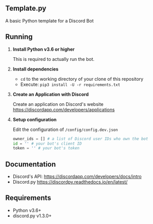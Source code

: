 ## Template.py
A basic Python template for a Discord Bot

## Running

1. **Install Python v3.6 or higher**

    This is required to actually run the bot.

2. **Install dependencies**

    - `cd` to the working directory of your clone of this repository
    - Execute: `pip3 install -U -r requirements.txt`

3. **Create an Application with Discord**

    Create an application on Discord's website https://discordapp.com/developers/applications

4. **Setup configuration**

    Edit the configuration of `/config/config.dev.json`

    ```py
    owner_ids = [] # a list of Discord user IDs who own the bot
    id = '' # your bot's client ID
    token = '' # your bot's token
    ```

## Documentation

- Discord's API: https://discordapp.com/developers/docs/intro
- Discord.py https://discordpy.readthedocs.io/en/latest/

## Requirements

- Python v3.6+
- discord.py v1.3.0+

